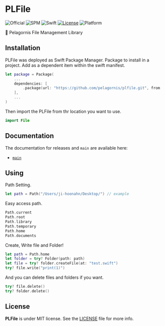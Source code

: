 # PLFile
![Official](https://img.shields.io/badge/project-official-green.svg?colorA=303033&colorB=226af6&label=Pelagornis)
![SPM](https://img.shields.io/badge/SPM-compatible-brightgreen.svg)
![Swift](https://img.shields.io/badge/Swift-5.7-orange.svg)
[![License](https://img.shields.io/github/license/pelagornis/plfile)](https://github.com/pelagornis/plfile/blob/main/LICENSE)
![Platform](https://img.shields.io/badge/platforms-iOS%2013.0%7C%20tvOS%2013.0%7C%20macOS%2010.15%7C%20watchOS%206.0-red.svg)

📁 Pelagornis File Management Library

## Installation
PLFile was deployed as Swift Package Manager. Package to install in a project. Add as a dependent item within the swift manifest.
```swift
let package = Package(
    ...
    dependencies: [
        .package(url: "https://github.com/pelagornis/plfile.git", from: "1.0.6")
    ],
    ...
)
```
Then import the PLFile from thr location you want to use.

```swift
import File
```

## Documentation
The documentation for releases and ``main`` are available here:
- [``main``](https://pelagornis.github.io/plfile/main/documentation/file)


## Using

Path Setting.
```swift
let path = Path("/Users/ji-hoonahn/Desktop/") // example
```

Easy access path.
```swift
Path.current
Path.root
Path.library
Path.temporary
Path.home
Path.documents
```

Create, Write file and Folder!
```swift
let path = Path.home
let folder = try? Folder(path: path)
let file = try? folder.createFile(at: "test.swift")
try? file.write("print(1)")
```

And you can delete files and folders if you want.

```swift
try? file.delete()
try? folder.delete()
```

## License
**PLFile** is under MIT license. See the [LICENSE](LICENSE) file for more info.
